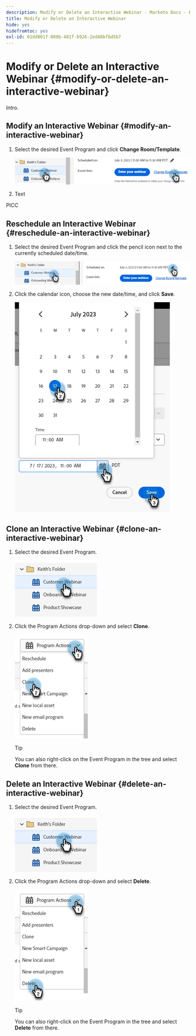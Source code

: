 ```yaml
---
description: Modify or Delete an Interactive Webinar - Marketo Docs - Product Documentation
title: Modify or Delete an Interactive Webinar
hide: yes
hidefromtoc: yes
exl-id: 01dd801f-809b-481f-b926-2ed48bfbd5b7
---
```

# Modify or Delete an Interactive Webinar {#modify-or-delete-an-interactive-webinar}

Intro.

## Modify an Interactive Webinar {#modify-an-interactive-webinar}

1. Select the desired Event Program and click **Change Room/Template**.

   ![](assets/modify-or-delete-an-interactive-webinar-1.png)

1. Text

PICC

## Reschedule an Interactive Webinar {#reschedule-an-interactive-webinar}

1. Select the desired Event Program and click the pencil icon next to the currently scheduled date/time.

   ![](assets/modify-or-delete-an-interactive-webinar-6.png)

1. Click the calendar icon, choose the new date/time, and click **Save**.

   ![](assets/modify-or-delete-an-interactive-webinar-7.png)

## Clone an Interactive Webinar {#clone-an-interactive-webinar}

1. Select the desired Event Program.

   ![](assets/modify-or-delete-an-interactive-webinar-8.png)

1. Click the Program Actions drop-down and select **Clone**.

   ![](assets/modify-or-delete-an-interactive-webinar-9.png)

   >[!TIP]
   >
   >You can also right-click on the Event Program in the tree and select **Clone** from there.

## Delete an Interactive Webinar {#delete-an-interactive-webinar}

1. Select the desired Event Program.

   ![](assets/modify-or-delete-an-interactive-webinar-10.png)

1. Click the Program Actions drop-down and select **Delete**.

   ![](assets/modify-or-delete-an-interactive-webinar-11.png)

   >[!TIP]
   >
   >You can also right-click on the Event Program in the tree and select **Delete** from there.
